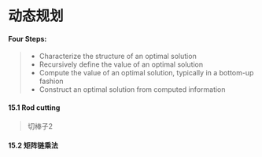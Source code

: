 # 动态规划



#### Four Steps:

> - Characterize the structure of an optimal solution
> - Recursively define the value of an optimal solution
> - Compute the value of an optimal solution, typically in a bottom-up fashion
> - Construct an optimal solution from computed information

#### 15.1 Rod cutting

> 切棒子2



#### 15.2 矩阵链乘法

> 